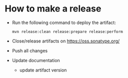 How to make a release
=====================

* Run the following command to deploy the artifact:

  ```
  mvn release:clean release:prepare release:perform
  ```

* Close/release artifacts on https://oss.sonatype.org/

* Push all changes

* Update documentation

  * update artifact version

